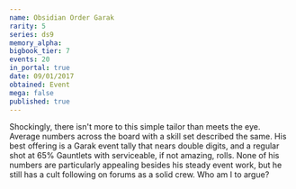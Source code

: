 ```yaml
---
name: Obsidian Order Garak
rarity: 5
series: ds9
memory_alpha:
bigbook_tier: 7
events: 20
in_portal: true
date: 09/01/2017
obtained: Event
mega: false
published: true
---
```


Shockingly, there isn't more to this simple tailor than meets the eye. Average numbers across the board with a skill set described the same. His best offering is a Garak event tally that nears double digits, and a regular shot at 65% Gauntlets with serviceable, if not amazing, rolls. None of his numbers are particularly appealing besides his steady event work, but he still has a cult following on forums as a solid crew. Who am I to argue?
